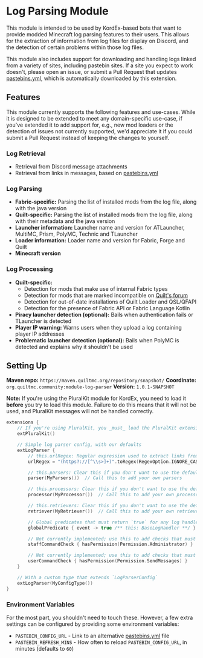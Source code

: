 # Log Parsing Module

This module is intended to be used by KordEx-based bots that want to provide modded Minecraft log parsing features to
their users. This allows for the extraction of information from log files for display on Discord, and the detection of
certain problems within those log files.

This module also includes support for downloading and handling logs linked from a variety of sites, including pastebin
sites. If a site you expect to work doesn't, please open an issue, or submit a Pull Request that updates
[pastebins.yml](pastebins.yml), which is automatically downloaded by this extension.

## Features

This module currently supports the following features and use-cases. While it is designed to be extended to meet any
domain-specific use-case, if you've extended it to add support for, e.g., new mod loaders or the detection of issues
not currently supported, we'd appreciate it if you could submit a Pull Request instead of keeping the changes to
yourself.

### Log Retrieval

- Retrieval from Discord message attachments
- Retrieval from links in messages, based on [pastebins.yml](pastebins.yml)

### Log Parsing

- **Fabric-specific:** Parsing the list of installed mods from the log file, along with the java version
- **Quilt-specific:** Parsing the list of installed mods from the log file, along with their metadata and the java version
- **Launcher information:** Launcher name and version for ATLauncher, MultiMC, Prism, PolyMC, Technic and TLauncher
- **Loader information:** Loader name and version for Fabric, Forge and Quilt
- **Minecraft version**

### Log Processing

- **Quilt-specific:**
  - Detection for mods that make use of internal Fabric types
  - Detection for mods that are marked incompatible on [Quilt's forum](https://forum.quiltmc.org/t/mod-incompatibility-megathread/261)
  - Detection for out-of-date installations of Quilt Loader and QSL/QFAPI
  - Detection for the presence of Fabric API or Fabric Language Kotlin
- **Piracy launcher detection (optional):** Bails when authentication fails or TLauncher is detected
- **Player IP warning:** Warns users when they upload a log containing player IP addresses
- **Problematic launcher detection (optional):** Bails when PolyMC is detected and explains why it shouldn't be used

## Setting Up

**Maven repo:** `https://maven.quiltmc.org/repository/snapshot/`
**Coordinate:** `org.quiltmc.community:module-log-parser`
**Version:** `1.0.1-SNAPSHOT`

**Note:** If you're using the PluralKit module for KordEx, you need to load it **before** you try to load this module.
Failure to do this means that it will not be used, and PluralKit messages will not be handled correctly.

```kotlin
extensions {
	// If you're using PluralKit, you _must_ load the PluralKit extension first.
	extPluralKit()

	// Simple log parser config, with our defaults
	extLogParser {
		// this.urlRegex: Regular expression used to extract links from messages; must contain one capturing group
		urlRegex = "(https?://[^\\s>]+)".toRegex(RegexOption.IGNORE_CASE)

		// this.parsers: Clear this if you don't want to use the default parsers
		parser(MyParsers())  // Call this to add your own parsers

		// this.processors: Clear this if you don't want to use the default processors
		processor(MyProcessor())  // Call this to add your own processors

		// this.retrievers: Clear this if you don't want to use the default processors
		retriever(MyRetriever())  // Call this to add your own retrievers

		// Global predicates that must return `true` for any log handler to be run
		globalPredicate { event -> true /** this: BaseLogHandler **/ }

		// Not currently implemented; use this to add checks that must pass for staff commands to run
		staffCommandCheck { hasPermission(Permission.Administrator) }

		// Not currently implemented; use this to add checks that must pass for user commands to run
		userCommandCheck { hasPermission(Permission.SendMessages) }
	}

	// With a custom type that extends `LogParserConfig`
	extLogParser(MyConfigType())
}
```

### Environment Variables

For the most part, you shouldn't need to touch these. However, a few extra settings can be configured by providing
some environment variables:

* `PASTEBIN_CONFIG_URL` - Link to an alternative [pastebins.yml](pastebins.yml) file
* `PASTEBIN_REFRESH_MINS` - How often to reload `PASTEBIN_CONFIG_URL`, in minutes (defaults to `60`)
